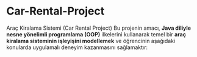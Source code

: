 # Car-Rental-Project
Araç Kiralama Sistemi (Car Rental Project) Bu projenin amacı, **Java diliyle nesne yönelimli programlama (OOP)** ilkelerini kullanarak   temel bir **araç kiralama sisteminin işleyişini modellemek** ve öğrencinin aşağıdaki konularda uygulamalı deneyim kazanmasını sağlamaktır:

